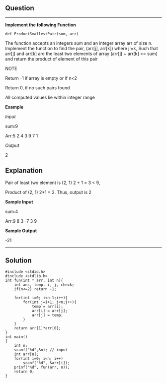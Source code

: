 ## Question
___
**Implement the following Function**

`def ProductSmallestPair(sum, arr)`

The function accepts an integers sum and an integer array arr of size n. Implement the function to find the pair, (arr[j], arr[k]) where j!=k, Such that arr[j] and arr[k] are the least two elements of array (arr[j] + arr[k] <= sum) and return the product of element of this pair

NOTE

Return -1 if array is empty or if n<2

Return 0, if no such pairs found

All computed values lie within integer range

**Example**

*Input*

sum:9

Arr:5 2 4 3 9 7 1

*Output*

2

## Explanation

Pair of least two element is (2, 1) 2 + 1 = 3 < 9, 

Product of (2, 1) 2*1 = 2. Thus, output is 2

**Sample Input**

sum:4

Arr:9 8 3 -7 3 9

**Sample Output**

-21
___
## Solution
```
#include <stdio.h>
#include <stdlib.h>
int fun(int * arr, int n){
    int ans, temp, i, j, check;
    if(n<=2) return -1;
    
    for(int i=0; i<n-1;i++){
        for(int j=i+1; j<n;j++){
            temp = arr[i];
            arr[i] = arr[j];
            arr[j] = temp;
        }
    }
    return arr[1]*arr[0];
}
int main()
{
    int n;
    scanf("%d",&n); // input
    int arr[n];
    for(int i=0; i<n; i++)
        scanf("%d", &arr[i]);
    prinf("%d", fun(arr, n));
    return 0;
}
```